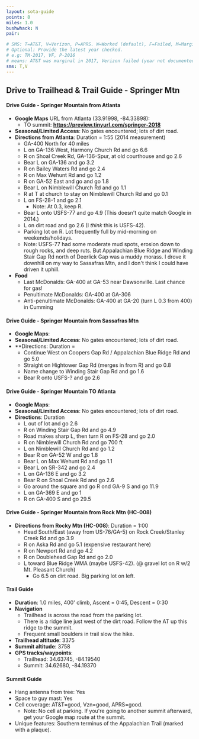 ```yaml
---
layout: sota-guide
points: 8
miles: 1.0
bushwhack: N
pair: 

# SMS: T=AT&T, V=Verizon, P=APRS. W=Worked (default), F=Failed, M=Marginal (some failed).
# Optional: Provide the latest year checked.
# e.g: TM-2017, VF, P-2016
# means: AT&T was marginal in 2017, Verizon failed (year not documented), APRS worked in 2016.
sms: T,V
---
```

Drive to Trailhead & Trail Guide - Springer Mtn
--------------------------------------------------------
#### Drive Guide - Springer Mountain from Atlanta

- **Google Maps** URL from Atlanta (33.91998, -84.33898): 
  - TO summit: **https://preview.tinyurl.com/springer-2018**
- **Seasonal/Limited Access**: No gates encountered; lots of dirt road.
- **Directions from Atlanta**: Duration = 1:55 (2014 measurement)
  - GA-400 North for 40 miles
  - L on GA-136 West, Harmony Church Rd and go 6.6
  - R on Shoal Creek Rd, GA-136-Spur, at old courthouse and go 2.6
  - Bear L on GA-136 and go 3.2
  - R on Bailey Waters Rd and go 2.4
  - R on Max Wehunt Rd and go 1.2
  - R on GA-52 East and go and go 1.8
  - Bear L on Nimblewill Church Rd and go 1.1
  - R at T at church to stay on Nimblewill Church Rd and go 0.1 
  - L on FS-28-1 and go 2.1
    - Note: At 0.3, keep R.
  - Bear L onto USFS-77 and go 4.9  (This doesn't quite match Google in 2014.)
  - L on dirt road and go 2.6 (I *think* this is USFS-42).
  - Parking lot on R.  Lot frequently full by mid-morning on weekends/holidays.
  - Note: USFS-77 had some moderate mud spots, erosion down to rough rocks, and deep ruts. But Appalachian Blue Ridge and Winding Stair Gap Rd north of Deerlick Gap was a muddy morass.  I drove it downhill on my way to Sassafras Mtn, and I don't think I could have driven it uphill.
- **Food**
  - Last McDonalds: GA-400 at GA-53 near Dawsonville.  Last chance for gas!
  - Penultimate McDonalds: GA-400 at GA-306
  - Anti-penultimate McDonalds: GA-400 at GA-20 (turn L 0.3 from 400) in Cumming

#### Drive Guide - Springer Mountain from Sassafras Mtn

* **Google Maps**: 
* **Seasonal/Limited Access**: No gates encountered; lots of dirt road.
* **Directions: Duration = 
    * Continue West on Coopers Gap Rd / Appalachian Blue Ridge Rd and go 5.0
    * Straight on Hightower Gap Rd (merges in from R) and go 0.8
    * Name change to Winding Stair Gap Rd and go 1.6
    * Bear R onto USFS-? and go 2.6

#### Drive Guide - Springer Mountain TO Atlanta

* **Google Maps**: 
* **Seasonal/Limited Access**: No gates encountered; lots of dirt road.
* **Directions**: Duration 
    * L out of lot and go 2.6
    * R on Winding Stair Gap Rd and go 4.9
    * Road makes sharp L, then turn R on FS-28 and go 2.0
    * R on Nimblewill Church Rd and go 700 ft
    * L on Nimblewill Church Rd and go 1.2
    * Bear R on GA-52 W and go 1.8
    * Bear L on Max Wehunt Rd and go 1.1
    * Bear L on SR-342 and go 2.4
    * L on GA-136 E and go 3.2
    * Bear R on Shoal Creek Rd and go 2.6
    * Go around the square and go R ond GA-9 S and go 11.9
    * L on GA-369 E and go 1
    * R on GA-400 S and go 29.5

#### Drive Guide - Springer Mountain from Rock Mtn (HC-008)
* **Directions from Rocky Mtn (HC-008)**: Duration = 1:00
    * Head South/East (away from US-76/GA-5) on Rock Creek/Stanley Creek Rd and go 3.9
    * R on Aska Rd and go 5.1 (expensive restaurant here)
    * R on Newport Rd and go 4.2
    * R on Doublehead Gap Rd and go 2.0
    * L toward Blue Ridge WMA (maybe USFS-42).  (@ gravel lot on R w/2 Mt. Pleasant Church)
        * Go 6.5 on dirt road.  Big parking lot on left.

#### Trail Guide

* **Duration**: 1.0 miles, 400' climb, Ascent = 0:45, Descent = 0:30
* **Navigation**
    * Trailhead is across the road from the parking lot.
    * There is a ridge line just west of the dirt road.  Follow the AT up this ridge to the summit.
    * Frequent small boulders in trail slow the hike.
* **Trailhead altitude**: 3375
* **Summit altitude**: 3758
* **GPS tracks/waypoints**:
    * Trailhead: 34.63745, -84.19540
    * Summit: 34.62680, -84.19370

#### Summit Guide

* Hang antenna from tree: Yes
* Space to guy mast: Yes
* Cell coverage: AT&T=good, Vzn=good, APRS=good.
    * Note: No cell at parking.  If you're going to another summit afterward, get your Google map route at the summit.
* Unique features: Southern terminus of the Appalachian Trail (marked with a plaque).
